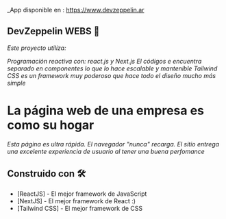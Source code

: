 _App disponible en : https://www.devzeppelin.ar

## DevZeppelin WEBS 🚀

_Este proyecto utiliza:_

_Programación reactiva con: react.js y Next.js_
_El códigos e encuentra separado en componentes lo que lo hace escalable y mantenible_
_Tailwind CSS es un framework muy poderoso que hace todo el diseño mucho más simple_


# La página web de una empresa es como su hogar

_Esta página es ultra rápida. El navegador "nunca" recarga. El sitio entrega una excelente experiencia de usuario al tener una buena perfomance_


## Construido con 🛠️
* [ReactJS] - El mejor framework de JavaScript
* [NextJS] - El mejor framework de React :)
* [Tailwind CSS] - El mejor framework de CSS
